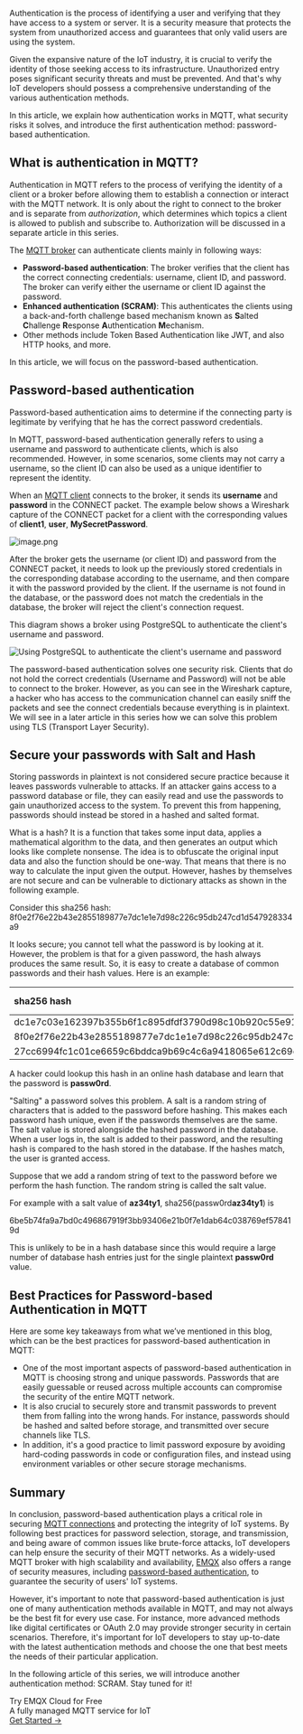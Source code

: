 Authentication is the process of identifying a user and verifying that they have access to a system or server. It is a security measure that protects the system from unauthorized access and guarantees that only valid users are using the system.

Given the expansive nature of the IoT industry, it is crucial to verify the identity of those seeking access to its infrastructure. Unauthorized entry poses significant security threats and must be prevented. And that's why IoT developers should possess a comprehensive understanding of the various authentication methods.

In this article, we explain how authentication works in MQTT, what security risks it solves, and introduce the first authentication method: password-based authentication.

## What is authentication in MQTT?

Authentication in MQTT refers to the process of verifying the identity of a client or a broker before allowing them to establish a connection or interact with the MQTT network. It is only about the right to connect to the broker and is separate from *authorization*, which determines which topics a client is allowed to publish and subscribe to. Authorization will be discussed in a separate article in this series.  

The [MQTT broker](https://www.emqx.io/) can authenticate clients mainly in following ways:

- **Password-based authentication**: The broker verifies that the client has the correct connecting credentials: username, client ID, and password. The broker can verify either the username or client ID against the password. 
- **Enhanced authentication (SCRAM)**: This authenticates the clients using a back-and-forth challenge based mechanism known as **S**alted **C**hallenge **R**esponse **A**uthentication **M**echanism.
- Other methods include Token Based Authentication like JWT, and also HTTP hooks, and more.

In this article, we will focus on the password-based authentication. 

## Password-based authentication

Password-based authentication aims to determine if the connecting party is legitimate by verifying that he has the correct password credentials.

In MQTT, password-based authentication generally refers to using a username and password to authenticate clients, which is also recommended. However, in some scenarios, some clients may not carry a username, so the client ID can also be used as a unique identifier to represent the identity.

When an [MQTT client](https://www.emqx.com/en/blog/mqtt-client-tools) connects to the broker, it sends its **username** and **password** in the  CONNECT packet. The example below shows a Wireshark capture of the CONNECT packet for a client with the corresponding values of **client1**, **user**, **MySecretPassword**.  

![image.png](https://assets.emqx.com/images/001d8254b188ba71a364a3d1ac3fbb3f.png)

After the broker gets the username (or client ID) and password from the CONNECT packet, it needs to look up the previously stored credentials in the corresponding database according to the username, and then compare it with the password provided by the client. If the username is not found in the database, or the password does not match the credentials in the database, the broker will reject the client's connection request.

This diagram shows a broker using PostgreSQL to authenticate the client's username and password.

![Using PostgreSQL to authenticate the client's username and password](https://assets.emqx.com/images/22c364a6a7da02f0ea00a065941200e5.png)

The password-based authentication solves one security risk. Clients that do not hold the correct credentials (Username and Password) will not be able to connect to the broker. However, as you can see in the Wireshark capture, a hacker who has access to the communication channel can easily sniff the packets and see the connect credentials because everything is in plaintext. We will see in a later article in this series how we can solve this problem using TLS (Transport Layer Security).

## Secure your passwords with Salt and Hash

Storing passwords in plaintext is not considered secure practice because it leaves passwords vulnerable to attacks. If an attacker gains access to a password database or file, they can easily read and use the passwords to gain unauthorized access to the system. To prevent this from happening, passwords should instead be stored in a hashed and salted format.

What is a hash? It is a function that takes some input data, applies a mathematical algorithm to the data, and then generates an output which looks like complete nonsense. The idea is to obfuscate the original input data and also the function should be one-way. That means that there is no way to calculate the input given the output. However, hashes by themselves are not secure and can be vulnerable to dictionary attacks as shown in the following example.

Consider this sha256 hash:  8f0e2f76e22b43e2855189877e7dc1e1e7d98c226c95db247cd1d547928334a9

It looks secure; you cannot tell what the password is by looking at it. However, the problem is that for a given password, the hash always produces the same result. So, it is easy to create a database of common passwords and their hash values. Here is an example:

| **sha256 hash**                                              | **plaintext password** |
| :----------------------------------------------------------- | :--------------------- |
| dc1e7c03e162397b355b6f1c895dfdf3790d98c10b920c55e91272b8eecada2a | MyPassword             |
| 8f0e2f76e22b43e2855189877e7dc1e1e7d98c226c95db247cd1d547928334a9 | passw0rd               |
| 27cc6994fc1c01ce6659c6bddca9b69c4c6a9418065e612c69d110b3f7b11f8a | hello123               |

A hacker could lookup this hash in an online hash database and learn that the password is **passw0rd**.

"Salting" a password solves this problem. A salt is a random string of characters that is added to the password before hashing. This makes each password hash unique, even if the passwords themselves are the same. The salt value is stored alongside the hashed password in the database. When a user logs in, the salt is added to their password, and the resulting hash is compared to the hash stored in the database. If the hashes match, the user is granted access.

Suppose that we add a random string of text to the password before we perform the hash function. The random string is called the salt value.

For example with a salt value of **az34ty1**, sha256(passw0rd**az34ty1**) is

6be5b74fa9a7bd0c496867919f3bb93406e21b0f7e1dab64c038769ef578419d

This is unlikely to be in a hash database since this would require a large number of database hash entries just for the single plaintext **passw0rd** value. 

## Best Practices for Password-based Authentication in MQTT

Here are some key takeaways from what we’ve mentioned in this blog, which can be the best practices for password-based authentication in MQTT:

- One of the most important aspects of password-based authentication in MQTT is choosing strong and unique passwords. Passwords that are easily guessable or reused across multiple accounts can compromise the security of the entire MQTT network. 
- It is also crucial to securely store and transmit passwords to prevent them from falling into the wrong hands. For instance, passwords should be hashed and salted before storage, and transmitted over secure channels like TLS. 
- In addition, it's a good practice to limit password exposure by avoiding hard-coding passwords in code or configuration files, and instead using environment variables or other secure storage mechanisms. 

## Summary

In conclusion, password-based authentication plays a critical role in securing [MQTT connections](https://www.emqx.com/en/blog/how-to-set-parameters-when-establishing-an-mqtt-connection) and protecting the integrity of IoT systems. By following best practices for password selection, storage, and transmission, and being aware of common issues like brute-force attacks, IoT developers can help ensure the security of their MQTT networks. As a widely-used MQTT broker with high scalability and availability, [EMQX](https://www.emqx.io/) also offers a range of security measures, including [password-based authentication](https://www.emqx.io/docs/en/v5.0/access-control/authn/authn.html), to guarantee the security of users' IoT systems.

However, it's important to note that password-based authentication is just one of many authentication methods available in MQTT, and may not always be the best fit for every use case. For instance, more advanced methods like digital certificates or OAuth 2.0 may provide stronger security in certain scenarios. Therefore, it's important for IoT developers to stay up-to-date with the latest authentication methods and choose the one that best meets the needs of their particular application.

In the following article of this series, we will introduce another authentication method: SCRAM. Stay tuned for it!


<section class="promotion">
    <div>
        Try EMQX Cloud for Free
        <div class="is-size-14 is-text-normal has-text-weight-normal">A fully managed MQTT service for IoT</div>
    </div>
    <a href="https://accounts.emqx.com/signup?continue=https://cloud-intl.emqx.com/console/deployments/0?oper=new" class="button is-gradient px-5">Get Started →</a>
</section>
